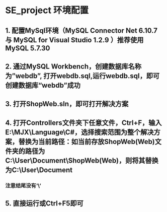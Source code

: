 # SE_project 环境配置
## 1.	配置MySql环境（MySQL Connector Net 6.10.7 与 MySQL for Visual Studio 1.2.9 ）推荐使用MySQL 5.7.30
## 2.	通过MySQL Workbench，创建数据库名称为”webdb”, 打开webdb.sql,运行webdb.sql，即可创建数据库“webdb”成功
## 3.	打开ShopWeb.sln，即可打开解决方案
## 4.	打开Controllers文件夹下任意文件，Ctrl+F，输入E:\MJX\Language\C#，选择搜索范围为整个解决方案，替换为当前路径：如当前存放ShopWeb(Web)文件夹的路径为C:\User\Document\ShopWeb(Web)，则将其替换为C:\User\Document
### 注意结尾没有‘\’
## 5.	直接运行或Ctrl+F5即可
